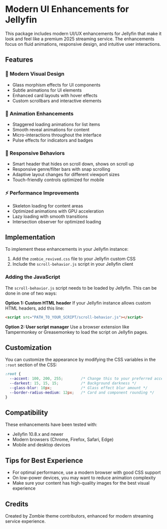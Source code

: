 # Modern UI Enhancements for Jellyfin

This package includes modern UI/UX enhancements for Jellyfin that make it look and feel like a premium 2025 streaming service. The enhancements focus on fluid animations, responsive design, and intuitive user interactions.

## Features

### 🚀 Modern Visual Design
- Glass morphism effects for UI components
- Subtle animations for UI elements
- Enhanced card layouts with hover effects
- Custom scrollbars and interactive elements

### 💫 Animation Enhancements
- Staggered loading animations for list items
- Smooth reveal animations for content
- Micro-interactions throughout the interface
- Pulse effects for indicators and badges

### 📱 Responsive Behaviors
- Smart header that hides on scroll down, shows on scroll up
- Responsive genre/filter bars with snap scrolling
- Adaptive layout changes for different viewport sizes
- Touch-friendly controls optimized for mobile

### ⚡ Performance Improvements
- Skeleton loading for content areas
- Optimized animations with GPU acceleration
- Lazy loading with smooth transitions
- Intersection observer for optimized loading

## Implementation

To implement these enhancements in your Jellyfin instance:

1. Add the `zombie_revived.css` file to your Jellyfin custom CSS
2. Include the `scroll-behavior.js` script in your Jellyfin client

### Adding the JavaScript

The `scroll-behavior.js` script needs to be loaded by Jellyfin. This can be done in one of two ways:

**Option 1: Custom HTML header**
If your Jellyfin instance allows custom HTML headers, add this line:

```html
<script src="PATH_TO_YOUR_SCRIPT/scroll-behavior.js"></script>
```

**Option 2: User script manager**
Use a browser extension like Tampermonkey or Greasemonkey to load the script on Jellyfin pages.

## Customization

You can customize the appearance by modifying the CSS variables in the `:root` section of the CSS:

```css
:root {
  --accent: 100, 200, 255;        /* Change this to your preferred accent color */
  --darkest: 15, 15, 15;          /* Background darkness */
  --glass-blur: 10px;             /* Glass effect blur amount */
  --border-radius-medium: 12px;   /* Card and component rounding */
}
```

## Compatibility

These enhancements have been tested with:
- Jellyfin 10.8.x and newer
- Modern browsers (Chrome, Firefox, Safari, Edge)
- Mobile and desktop devices

## Tips for Best Experience

- For optimal performance, use a modern browser with good CSS support
- On low-power devices, you may want to reduce animation complexity
- Make sure your content has high-quality images for the best visual experience

## Credits

Created by Zombie theme contributors, enhanced for modern streaming service experience. 